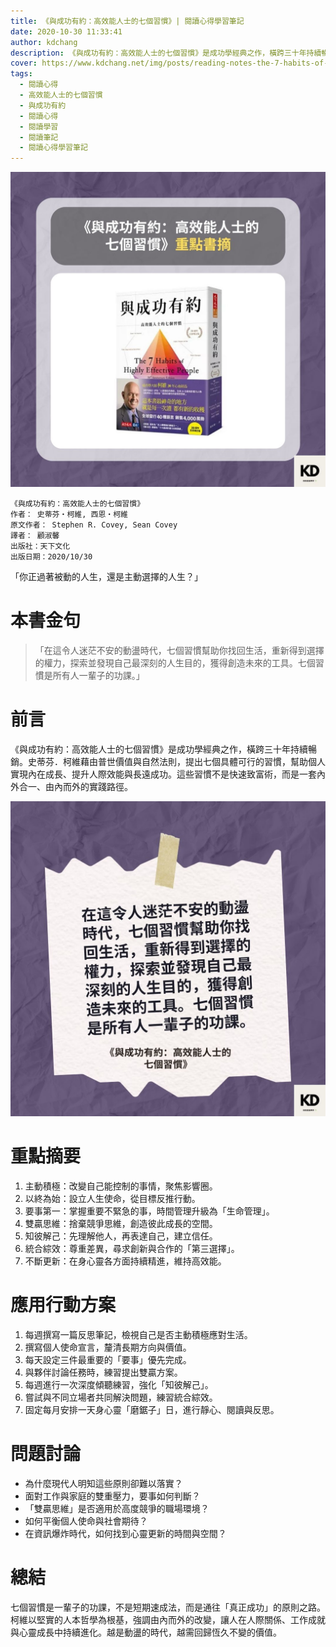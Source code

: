 ```yaml
---
title: 《與成功有約：高效能人士的七個習慣》| 閱讀心得學習筆記
date: 2020-10-30 11:33:41
author: kdchang
description: 《與成功有約：高效能人士的七個習慣》是成功學經典之作，橫跨三十年持續暢銷。史蒂芬．柯維藉由普世價值與自然法則，提出七個具體可行的習慣，幫助個人實現內在成長、提升人際效能與長遠成功。這些習慣不是快速致富術，而是一套內外合一、由內而外的實踐路徑。
cover: https://www.kdchang.net/img/posts/reading-notes-the-7-habits-of-highly-effective-people-1.jpg
tags:
  - 閱讀心得
  - 高效能人士的七個習慣
  - 與成功有約
  - 閱讀心得
  - 閱讀學習
  - 閱讀筆記
  - 閱讀心得學習筆記
---
```


![](img/posts/reading-notes-the-7-habits-of-highly-effective-people-1.jpg)

```
《與成功有約：高效能人士的七個習慣》
作者： 史蒂芬‧柯維, 西恩‧柯維
原文作者： Stephen R. Covey, Sean Covey
譯者： 顧淑馨
出版社：天下文化
出版日期：2020/10/30
```

「你正過著被動的人生，還是主動選擇的人生？」

# 本書金句

> 「在這令人迷茫不安的動盪時代，七個習慣幫助你找回生活，重新得到選擇的權力，探索並發現自己最深刻的人生目的，獲得創造未來的工具。七個習慣是所有人一輩子的功課。」

# 前言

《與成功有約：高效能人士的七個習慣》是成功學經典之作，橫跨三十年持續暢銷。史蒂芬．柯維藉由普世價值與自然法則，提出七個具體可行的習慣，幫助個人實現內在成長、提升人際效能與長遠成功。這些習慣不是快速致富術，而是一套內外合一、由內而外的實踐路徑。

![](img/posts/reading-notes-the-7-habits-of-highly-effective-people-2.jpg)

# 重點摘要

1. 主動積極：改變自己能控制的事情，聚焦影響圈。
2. 以終為始：設立人生使命，從目標反推行動。
3. 要事第一：掌握重要不緊急的事，時間管理升級為「生命管理」。
4. 雙贏思維：捨棄競爭思維，創造彼此成長的空間。
5. 知彼解己：先理解他人，再表達自己，建立信任。
6. 統合綜效：尊重差異，尋求創新與合作的「第三選擇」。
7. 不斷更新：在身心靈各方面持續精進，維持高效能。

# 應用行動方案

1. 每週撰寫一篇反思筆記，檢視自己是否主動積極應對生活。
2. 撰寫個人使命宣言，釐清長期方向與價值。
3. 每天設定三件最重要的「要事」優先完成。
4. 與夥伴討論任務時，練習提出雙贏方案。
5. 每週進行一次深度傾聽練習，強化「知彼解己」。
6. 嘗試與不同立場者共同解決問題，練習統合綜效。
7. 固定每月安排一天身心靈「磨鋸子」日，進行靜心、閱讀與反思。

# 問題討論

- 為什麼現代人明知這些原則卻難以落實？
- 面對工作與家庭的雙重壓力，要事如何判斷？
- 「雙贏思維」是否適用於高度競爭的職場環境？
- 如何平衡個人使命與社會期待？
- 在資訊爆炸時代，如何找到心靈更新的時間與空間？

# 總結

七個習慣是一輩子的功課，不是短期速成法，而是通往「真正成功」的原則之路。柯維以堅實的人本哲學為根基，強調由內而外的改變，讓人在人際關係、工作成就與心靈成長中持續進化。越是動盪的時代，越需回歸恆久不變的價值。
